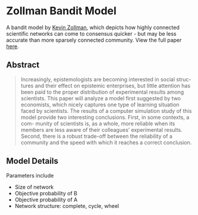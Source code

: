 # Zollman Bandit Model
A bandit model by [Kevin Zollman](https://www.kevinzollman.com/), which depicts how highly connected scientific networks can come to consensus quicker - but may be less accurate than more sparsely connected community. View the full paper [here](https://www.kevinzollman.com/uploads/5/0/3/6/50361245/zollman_-_communication_structure.pdf).

## Abstract
> Increasingly, epistemologists are becoming interested in social struc-
tures and their effect on epistemic enterprises, but little attention has
been paid to the proper distribution of experimental results among
scientists. This paper will analyze a model first suggested by two
economists, which nicely captures one type of learning situation faced
by scientists. The results of a computer simulation study of this model
provide two interesting conclusions. First, in some contexts, a com-
munity of scientists is, as a whole, more reliable when its members are
less aware of their colleagues’ experimental results. Second, there is a
robust trade-off between the reliability of a community and the speed
with which it reaches a correct conclusion.

## Model Details
Parameters include
* Size of network
* Objective probability of B
* Objective probability of A
* Network structure: complete, cycle, wheel

